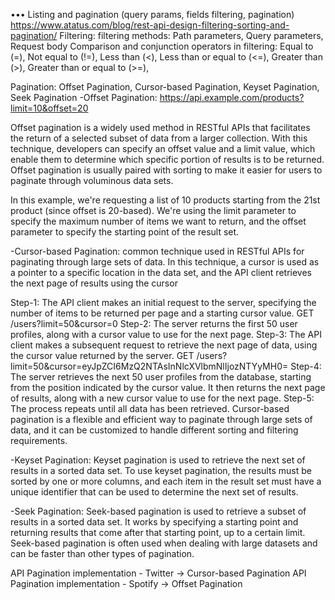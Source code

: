 •••	Listing and pagination (query params, fields filtering, pagination)
https://www.atatus.com/blog/rest-api-design-filtering-sorting-and-pagination/
Filtering:
filtering methods:  Path parameters, Query parameters, Request body
Comparison and conjunction operators in filtering:
Equal to (=), Not equal to (!=), Less than (<), Less than or equal to (<=), Greater than (>), Greater than or equal to (>=),

Pagination: Offset Pagination, Cursor-based Pagination, Keyset Pagination, Seek Pagination
-Offset Pagination:
https://api.example.com/products?limit=10&offset=20

Offset pagination is a widely used method in RESTful APIs that facilitates the return of a selected subset of data from a larger collection. With this technique, developers can specify an offset value and a limit value, which enable them to determine which specific portion of results is to be returned. Offset pagination is usually paired with sorting to make it easier for users to paginate through voluminous data sets.

In this example, we're requesting a list of 10 products starting from the 21st product (since offset is 20-based). We're using the limit parameter to specify the maximum number of items we want to return, and the offset parameter to specify the starting point of the result set.

-Cursor-based Pagination:
common technique used in RESTful APIs for paginating through large sets of data. In this technique, a cursor is used as a pointer to a specific location in the data set, and the API client retrieves the next page of results using the cursor

Step-1: The API client makes an initial request to the server, specifying the number of items to be returned per page and a starting cursor value.
GET /users?limit=50&cursor=0
Step-2: The server returns the first 50 user profiles, along with a cursor value to use for the next page.
Step-3: The API client makes a subsequent request to retrieve the next page of data, using the cursor value returned by the server.
GET /users?limit=50&cursor=eyJpZCI6MzQ2NTAsInNlcXVlbmNlIjozNTYyMH0=
Step-4: The server retrieves the next 50 user profiles from the database, starting from the position indicated by the cursor value. It then returns the next page of results, along with a new cursor value to use for the next page.
Step-5: The process repeats until all data has been retrieved.
Cursor-based pagination is a flexible and efficient way to paginate through large sets of data, and it can be customized to handle different sorting and filtering requirements.

-Keyset Pagination:
Keyset pagination is used to retrieve the next set of results in a sorted data set. To use keyset pagination, the results must be sorted by one or more columns, and each item in the result set must have a unique identifier that can be used to determine the next set of results.

-Seek Pagination:
Seek-based pagination is used to retrieve a subset of results in a sorted data set. It works by specifying a starting point and returning results that come after that starting point, up to a certain limit. Seek-based pagination is often used when dealing with large datasets and can be faster than other types of pagination.

API Pagination implementation - Twitter -> Cursor-based Pagination
API Pagination implementation - Spotify -> Offset Pagination